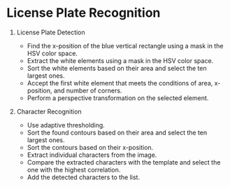 # License Plate Recognition

1. License Plate Detection
    * Find the x-position of the blue vertical rectangle using a mask in the HSV color space.
    * Extract the white elements using a mask in the HSV color space.
    * Sort the white elements based on their area and select the ten largest ones.
    * Accept the first white element that meets the conditions of area, x-position, and number of corners.
    * Perform a perspective transformation on the selected element.

2. Character Recognition
    * Use adaptive thresholding.
    * Sort the found contours based on their area and select the ten largest ones.
    * Sort the contours based on their x-position.
    * Extract individual characters from the image.
    * Compare the extracted characters with the template and select the one with the highest correlation.
    * Add the detected characters to the list.

